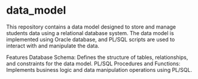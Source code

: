 # data_model

This repository contains a data model designed to store and manage students data using a relational database system. The data model is implemented using Oracle database, and PL/SQL scripts are used to interact with and manipulate the data.

Features
Database Schema: Defines the structure of tables, relationships, and constraints for the data model.
PL/SQL Procedures and Functions: Implements business logic and data manipulation operations using PL/SQL.
